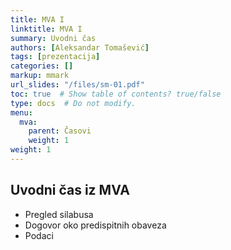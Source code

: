 ```yaml
---
title: MVA I
linktitle: MVA I
summary: Uvodni čas
authors: [Aleksandar Tomašević]
tags: [prezentacija]
categories: []
markup: mmark
url_slides: "/files/sm-01.pdf"
toc: true  # Show table of contents? true/false
type: docs  # Do not modify.
menu:
  mva:
    parent: Časovi
    weight: 1
weight: 1
---
```



## Uvodni čas iz MVA

- Pregled silabusa
- Dogovor oko predispitnih obaveza
- Podaci
